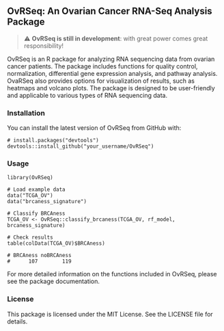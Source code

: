 ## OvRSeq: An Ovarian Cancer RNA-Seq Analysis Package

> :warning: **OvRSeq is still in development**: with great power comes great responsibility!

OvRSeq is an R package for analyzing RNA sequencing data from ovarian cancer patients. The package includes functions for quality control, normalization, differential gene expression analysis, and pathway analysis. OvaRSeq also provides options for visualization of results, such as heatmaps and volcano plots. The package is designed to be user-friendly and applicable to various types of RNA sequencing data.

### Installation

You can install the latest version of OvRSeq from GitHub with:

```
# install.packages("devtools")
devtools::install_github("your_username/OvRSeq")
```

### Usage

```
library(OvRSeq)

# Load example data
data("TCGA_OV")
data("brcaness_signature")

# Classify BRCAness 
TCGA_OV <- OvRSeq::classify_brcaness(TCGA_OV, rf_model, brcaness_signature)

# Check results
table(colData(TCGA_OV)$BRCAness)

# BRCAness noBRCAness 
#      107        119 

```

For more detailed information on the functions included in OvRSeq, please see the package documentation.

### License

This package is licensed under the MIT License. See the LICENSE file for details.
